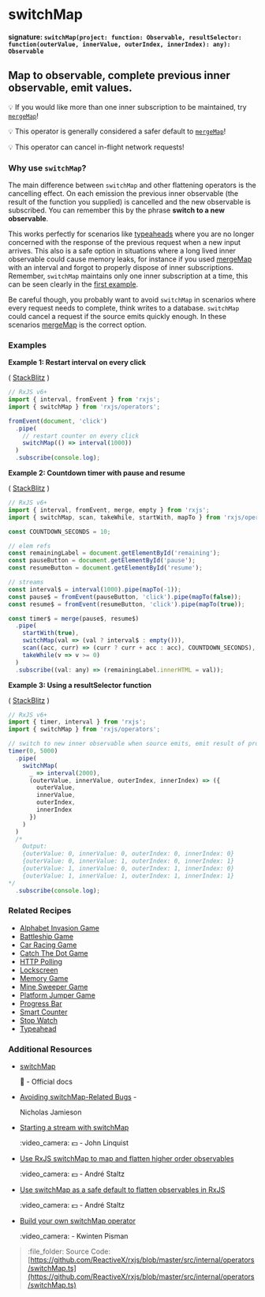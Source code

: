 # switchMap

#### signature: `switchMap(project: function: Observable, resultSelector: function(outerValue, innerValue, outerIndex, innerIndex): any): Observable`

## Map to observable, complete previous inner observable, emit values.

:bulb: If you would like more than one inner subscription to be maintained, try [`mergeMap`](mergemap.md)!

:bulb: This operator is generally considered a safer default to [`mergeMap`](mergemap.md)!

:bulb: This operator can cancel in-flight network requests!

### Why use `switchMap`?

The main difference between `switchMap` and other flattening operators is the cancelling effect. On each emission the previous inner observable \(the result of the function you supplied\) is cancelled and the new observable is subscribed. You can remember this by the phrase **switch to a new observable**.

This works perfectly for scenarios like [typeaheads](https://angular-2-training-book.rangle.io/handout/http/search_with_switchmap.html) where you are no longer concerned with the response of the previous request when a new input arrives. This also is a safe option in situations where a long lived inner observable could cause memory leaks, for instance if you used [mergeMap](mergemap.md) with an interval and forgot to properly dispose of inner subscriptions. Remember, `switchMap` maintains only one inner subscription at a time, this can be seen clearly in the [first example](switchmap.md#example-1-restart-interval-every-5-seconds).

Be careful though, you probably want to avoid `switchMap` in scenarios where every request needs to complete, think writes to a database. `switchMap` could cancel a request if the source emits quickly enough. In these scenarios [mergeMap](mergemap.md) is the correct option.

### Examples

**Example 1: Restart interval on every click**

\( [StackBlitz](https://stackblitz.com/edit/typescript-s4pvix?file=index.ts&devtoolsheight=100) \)

```javascript
// RxJS v6+
import { interval, fromEvent } from 'rxjs';
import { switchMap } from 'rxjs/operators';

fromEvent(document, 'click')
  .pipe(
    // restart counter on every click
    switchMap(() => interval(1000))
  )
  .subscribe(console.log);
```

**Example 2: Countdown timer with pause and resume**

\( [StackBlitz](https://stackblitz.com/edit/typescript-ivdebg?file=index.ts) \)

```javascript
// RxJS v6+
import { interval, fromEvent, merge, empty } from 'rxjs';
import { switchMap, scan, takeWhile, startWith, mapTo } from 'rxjs/operators';

const COUNTDOWN_SECONDS = 10;

// elem refs
const remainingLabel = document.getElementById('remaining');
const pauseButton = document.getElementById('pause');
const resumeButton = document.getElementById('resume');

// streams
const interval$ = interval(1000).pipe(mapTo(-1));
const pause$ = fromEvent(pauseButton, 'click').pipe(mapTo(false));
const resume$ = fromEvent(resumeButton, 'click').pipe(mapTo(true));

const timer$ = merge(pause$, resume$)
  .pipe(
    startWith(true),
    switchMap(val => (val ? interval$ : empty())),
    scan((acc, curr) => (curr ? curr + acc : acc), COUNTDOWN_SECONDS),
    takeWhile(v => v >= 0)
  )
  .subscribe((val: any) => (remainingLabel.innerHTML = val));
```

**Example 3: Using a resultSelector function**

\( [StackBlitz](https://stackblitz.com/edit/typescript-bmibzi?file=index.ts&devtoolsheight=100) \)

```javascript
// RxJS v6+
import { timer, interval } from 'rxjs';
import { switchMap } from 'rxjs/operators';

// switch to new inner observable when source emits, emit result of project function
timer(0, 5000)
  .pipe(
    switchMap(
      _ => interval(2000),
      (outerValue, innerValue, outerIndex, innerIndex) => ({
        outerValue,
        innerValue,
        outerIndex,
        innerIndex
      })
    )
  )
  /*
    Output:
    {outerValue: 0, innerValue: 0, outerIndex: 0, innerIndex: 0}
    {outerValue: 0, innerValue: 1, outerIndex: 0, innerIndex: 1}
    {outerValue: 1, innerValue: 0, outerIndex: 1, innerIndex: 0}
    {outerValue: 1, innerValue: 1, outerIndex: 1, innerIndex: 1}
*/
  .subscribe(console.log);
```

### Related Recipes

* [Alphabet Invasion Game](../../recipes/alphabet-invasion-game.md)
* [Battleship Game](../../recipes/battleship-game.md)
* [Car Racing Game](../../recipes/car-racing-game.md)
* [Catch The Dot Game](../../recipes/catch-the-dot-game.md)
* [HTTP Polling](../../recipes/http-polling.md)
* [Lockscreen](../../recipes/lockscreen.md)
* [Memory Game](../../recipes/memory-game.md)
* [Mine Sweeper Game](../../recipes/mine-sweeper-game.md)
* [Platform Jumper Game](../../recipes/platform-jumper-game.md)
* [Progress Bar](../../recipes/progressbar.md)
* [Smart Counter](../../recipes/smartcounter.md)
* [Stop Watch](../../recipes/stop-watch.md)
* [Typeahead](../../recipes/type-ahead.md)

### Additional Resources

* [switchMap](https://rxjs.dev/api/operators/switchMap)

  :newspaper: - Official docs

* [Avoiding switchMap-Related Bugs](https://blog.angularindepth.com/switchmap-bugs-b6de69155524) -

  Nicholas Jamieson

* [Starting a stream with switchMap](https://egghead.io/lessons/rxjs-starting-a-stream-with-switchmap?course=step-by-step-async-javascript-with-rxjs)

  :video\_camera: :dollar: - John Linquist

* [Use RxJS switchMap to map and flatten higher order observables](https://egghead.io/lessons/rxjs-use-rxjs-switchmap-to-map-and-flatten-higher-order-observables?course=use-higher-order-observables-in-rxjs-effectively)

  :video\_camera: :dollar: - André Staltz

* [Use switchMap as a safe default to flatten observables in RxJS](https://egghead.io/lessons/rxjs-use-switchmap-as-a-safe-default-to-flatten-observables-in-rxjs?course=use-higher-order-observables-in-rxjs-effectively)

  :video\_camera: :dollar: - André Staltz

* [Build your own switchMap operator](https://blog.strongbrew.io/build-the-operators-from-rxjs-from-scratch/?lectureId=switchMap#app)

  :video\_camera: - Kwinten Pisman

> :file\_folder: Source Code: [https://github.com/ReactiveX/rxjs/blob/master/src/internal/operators/switchMap.ts](https://github.com/ReactiveX/rxjs/blob/master/src/internal/operators/switchMap.ts)

